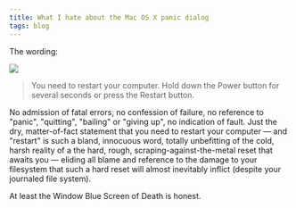 ```yaml
---
title: What I hate about the Mac OS X panic dialog
tags: blog
---
```


The wording:

![](/system/images/legacy/panic_dialog.png)

> You need to restart your computer. Hold down the Power button for several seconds or press the Restart button.

No admission of fatal errors, no confession of failure, no reference to "panic", "quitting", "bailing" or "giving up", no indication of fault. Just the dry, matter-of-fact statement that you need to restart your computer — and "restart" is such a bland, innocuous word, totally unbefitting of the cold, harsh reality of a the hard, rough, scraping-against-the-metal reset that awaits you — eliding all blame and reference to the damage to your filesystem that such a hard reset will almost inevitably inflict (despite your journaled file system).

At least the Window Blue Screen of Death is honest.
